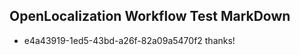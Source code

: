## OpenLocalization Workflow Test MarkDown
* e4a43919-1ed5-43bd-a26f-82a09a5470f2 
thanks!<!--HONumber=Mar16_HO4-->
